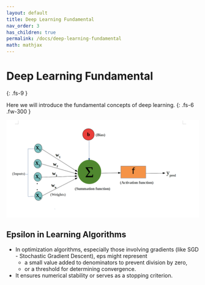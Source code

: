 ```yaml
---
layout: default
title: Deep Learning Fundamental
nav_order: 3
has_children: true
permalink: /docs/deep-learning-fundamental
math: mathjax
---
```


# Deep Learning Fundamental
{: .fs-9 }

Here we will introduce the fundamental concepts of deep learning.
{: .fs-6 .fw-300 }

![](/assets/images/DL/weight&bias(1).png)

## Epsilon in Learning Algorithms
* In optimization algorithms, especially those involving gradients (like SGD - Stochastic Gradient Descent), eps might represent 
  * a small value added to denominators to prevent division by zero, 
  * or a threshold for determining convergence. 
* It ensures numerical stability or serves as a stopping criterion.
